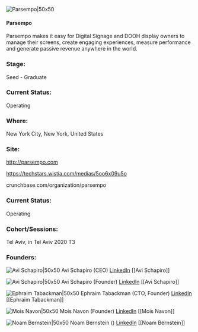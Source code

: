 

![Parsempo|50x50](https://apimg.techstars.com/connect/images/image_files/5ea7457c34a60d322800002c/original/parsempo-logo-box-inside.png)

#### Parsempo
Parsempo makes it easy for Digital Signage and DOOH display owners to manage their screens, create engaging experiences, measure performance and generate passive revenue anywhere in the world.

### Stage: 
Seed - Graduate 

### Current Status: 
Operating

### Where:
New York City, New York, United States

### Site:
http://parsempo.com

https://techstars.wistia.com/medias/5oo6x09u5o

crunchbase.com/organization/parsempo

### Current Status: 
Operating

### Cohort/Sessions: 
Tel Aviv, in Tel Aviv 2020 T3

### Founders: 

![Avi Schapiro|50x50]() Avi Schapiro (CEO) [LinkedIn](https://) [[Avi Schapiro]]

![Avi Schapiro|50x50](https://apimg.techstars.com/connect/images/image_files/5ea5e26ba36c1125a6000024/original/avi.jpg) Avi Schapiro (Founder) [LinkedIn](https://linkedin.com/in/avischapiro) [[Avi Schapiro]]

![Ephraim Tabackman|50x50](https://apimg.techstars.com/connect/images/image_files/5e8c67d8a36c11284d0000cd/original/parsempo-ephraim-profile.jpg) Ephraim Tabackman (CTO, Founder) [LinkedIn](https://linkedin.com/in/ephraimtabackman) [[Ephraim Tabackman]]

![Mois Navon|50x50](https://apimg.techstars.com/connect/images/image_files/5e8b3696a36c11284d0000b9/original/Mois_Headshots-12crop_enh.jpg) Mois Navon (Founder) [LinkedIn](https://linkedin.com/in/moisnavon) [[Mois Navon]]

![Noam Bernstein|50x50]() Noam Bernstein () [LinkedIn](https://linkedin.com/in/noam-bernstein-651ab01) [[Noam Bernstein]]


